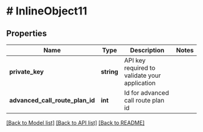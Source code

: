 # # InlineObject11

## Properties

Name | Type | Description | Notes
------------ | ------------- | ------------- | -------------
**private_key** | **string** | API key required to validate your application |
**advanced_call_route_plan_id** | **int** | Id for advanced call route plan id |

[[Back to Model list]](../../README.md#models) [[Back to API list]](../../README.md#endpoints) [[Back to README]](../../README.md)
